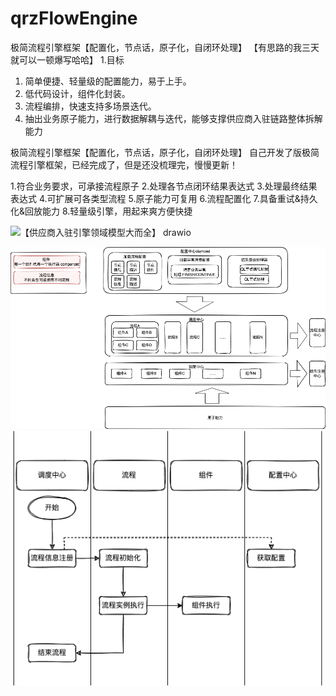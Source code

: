 # qrzFlowEngine
极简流程引擎框架【配置化，节点话，原子化，自闭环处理】
【有思路的我三天就可以一顿爆写哈哈】
1.目标
1. 简单便捷、轻量级的配置能力，易于上手。
2. 低代码设计，组件化封装。
3. 流程编排，快速支持多场景迭代。
4. 抽出业务原子能力，进行数据解耦与迭代，能够支撑供应商入驻链路整体拆解能力

极简流程引擎框架【配置化，节点话，原子化，自闭环处理】
自己开发了版极简流程引擎框架，已经完成了，但是还没梳理完，慢慢更新！

1.符合业务要求，可承接流程原子
2.处理各节点闭环结果表达式
3.处理最终结果表达式
4.可扩展可各类型流程
5.原子能力可复用
6.流程配置化
7.具备重试&持久化&回放能力
8.轻量级引擎，用起来爽方便快捷


![【供应商入驻引擎领域模型大而全】 drawio](https://github.com/qiurunze123/SFlowEngine/assets/22807361/ac0bdb2a-f4f6-4a26-bc21-28f415d50411)

![【图2】 drawio](https://github.com/qiurunze123/imageall/blob/master/%E9%85%8D%E7%BD%AE%E7%A9%BA%E9%97%B4diamond.png)
![【图3】 drawio](https://github.com/qiurunze123/imageall/blob/master/flow%E5%AE%8C%E6%95%B4%E6%B5%81%E7%A8%8B.png)
